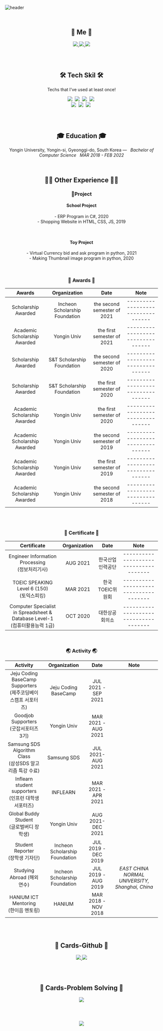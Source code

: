 
![header](https://capsule-render.vercel.app/api?type=soft&color=gradient&height=200&section=header&text=JungIn%20Yeon%20🌱&fontSize=70&fontColor=1C1C1C&animation=fadeIn&descAlign=20)


<br>
<h2 align="center">💜 Me 💜</h2>
<p align="center">
    <a href="https://eboong.tistory.com/">
        <img src="http://img.shields.io/badge/-Tech%20blog-black?style=flat-square&logo=github"/>
    </a>
    <a href="https://www.linkedin.com/in/%EC%A0%95%EC%9D%B8-%EC%97%B0-093682204/">
        <img src="https://img.shields.io/badge/-LinkedIn-blue?style=flat-square&logo=Linkedin&logoColor=white"/>
    </a>
    <a href="mailto:0206dus@gmail.com">
        <img src="https://img.shields.io/badge/Gmail-d14836?style=flat-square&logo=Gmail&logoColor=white"/>
    </a>
</p>
<br>  
 
<br>
<h2 align="center">🛠 Tech Skil 🛠</h2>
<p align="center">Techs that I've used at least once!</p>
<p align="center">
  <img src="https://img.shields.io/badge/Python-3766AB?style=flat-square&logo=Python&logoColor=white"/></a>&nbsp 
  <img src="https://img.shields.io/badge/Java-007396?style=flat-square&logo=Java&logoColor=white"/></a>&nbsp 
  <img src="https://img.shields.io/badge/C++-00599C?style=flat-square&logo=C%2B%2B&logoColor=white"/></a>&nbsp 
  <img src="https://img.shields.io/badge/C-A8B9CC?style=flat-square&logo=C&logoColor=white"/></a>&nbsp 
  <br>
  <img src="https://img.shields.io/badge/Javascript-ffb13b?style=flat-square&logo=javascript&logoColor=white"/></a>&nbsp 
  <img src="https://img.shields.io/badge/css-1572B6?style=flat-square&logo=css3&logoColor=white"/></a>&nbsp 
  <img src="https://img.shields.io/badge/Mysql-E6B91E?style=flat-square&logo=MySql&logoColor=white"/></a>&nbsp 
</p>
<br>

<br>
<h2 align="center">🎓 Education 🎓</h2>
<p align="center">
Yongin University, Yongin-si, Gyeonggi-do, South Korea —  &nbsp; <em>Bachelor of Computer Science &nbsp;   MAR  2018 - FEB  2022</em>
</p>   

<br>
<h2 align="center">🙆‍♀️ Other Experience 🙆‍♀️</h2>
<h3 align="center"> 📝Project </h3>
<h4 align="center"><b>School Project</b></h4>
<p align="center">
- ERP Program in C#, 2020
<br>
- Shopping Website in HTML, CSS, JS, 2019
</p>
<br>

<h4 align="center"><b>Toy Project</b></h4>
<p align="center">        
- Virtual Currency bid and ask program in python, 2021
<br>
- Making Thumbnail image program in python, 2020
</p>

<br>
<h3 align="center">🏅 Awards 🏅</h3>

|Awards|Organization|Date|Note|
|:---:|:---:|:---:|:---:|
|Scholarship Awarded|Incheon Scholarship Foundation|the second semester of 2021|---------------------------------|
|Academic Scholarship Awarded|Yongin Univ|the first semester of 2021|---------------------------------|
|Scholarship Awarded|S&T Scholarship Foundation|the second semester of 2020|---------------------------------|
|Scholarship Awarded|S&T Scholarship Foundation|the first semester of 2020|---------------------------------|
|Academic Scholarship Awarded|Yongin Univ|the first semester of 2020|---------------------------------|
|Academic Scholarship Awarded|Yongin Univ|the second semester of 2019|---------------------------------|
|Academic Scholarship Awarded|Yongin Univ|the first semester of 2019|---------------------------------|
|Academic Scholarship Awarded|Yongin Univ|the second semester of 2018|---------------------------------|

<br>

<br>
    
<h3 align="center"> 📖 Certificate 📖</h3>

|Certificate|Organization|Date|Note|
|:---:|:---:|:---:|:---:|
|Engineer Information Processing<br>(정보처리기사)|AUG 2021|한국산업인력공단|-------------------------------------|
|TOEIC SPEAKING Level 6 (150)<br>(토익스피킹)|MAR 2021|한국TOEIC위원회|-------------------------------------|
|Computer Specialist in Spreadsheet & Database Level-1<br>(컴퓨터활용능력 1급)|OCT 2020|대한상공회의소|-------------------------------------|

<br>

<h3 align="center">🌏 Activity 🌏</h3>

|Activity|Organization|Date|Note|
|:---:|:---:|:---:|:---:|
|Jeju Coding BaseCamp Supporters<br>(제주코딩베이스캠프 서포터즈)|Jeju Coding BaseCamp|JUL 2021 - SEP 2021||
|Goodjob Supporters<br>(굿잡서포터즈 3기)|Yongin Univ|MAR 2021 - AUG 2021||
|Samsung SDS Algorithm Class<br>(삼성SDS 알고리즘 특강 수료)|Samsung SDS|JUL 2021-AUG 2021||
|Inflearn student supporters<br>(인프런 대학생 서포터즈)|INFLEARN|MAR 2021 - APR 2021||
|Global Buddy Student<br>(글로벌버디 장학생)|Yongin Univ|AUG 2021-DEC 2021||
|Student Reporter<br>(장학생 기자단)|Incheon Scholarship Foundation|JUL 2019 - DEC 2019||
|Studying Abroad (해외연수)|Incheon Scholarship Foundation|JUL 2019 - AUG 2019|<em>EAST CHINA NORMAL UNIVERSITY, Shanghai, China</em>|
|HANIUM ICT Mentoring<br>(한이음 멘토링)|HANIUM|MAR 2018 - NOV 2018||

<br>

<br>
<h2 align="center">📍 Cards-Github 📍</h2>
<p align="center">
    <a href="https://github.com/yeonjungin/">
        <img src="https://github-readme-stats.vercel.app/api?username=yeonjungin&theme=radical"/>
    </a>
    <a href="https://github.com/yeonjungin/">
        <img src="https://github-readme-stats.vercel.app/api/top-langs/?username=yeonjungin&layout=compact&theme=radical"/>
    </a>
</p>
<br>


<br>
<h2 align="center">📍 Cards-Problem Solving 📍</h2>
<p align="center">
    <a href="https://solved.ac/dswjddls/">
        <img src="http://mazassumnida.wtf/api/v2/generate_badge?boj=dswjddls"/>
    </a>
</p>
<br>


<br>
<p align="center">
 <a href="https://hits.seeyoufarm.com"><img src="https://hits.seeyoufarm.com/api/count/incr/badge.svg?url=https%3A%2F%2Fgithub.com%2Fyeonjungin&count_bg=%23F392D0&title_bg=%236E6B6B&icon=&icon_color=%23E7E7E7&title=hits&edge_flat=false"/></a>
</p>
<br>

